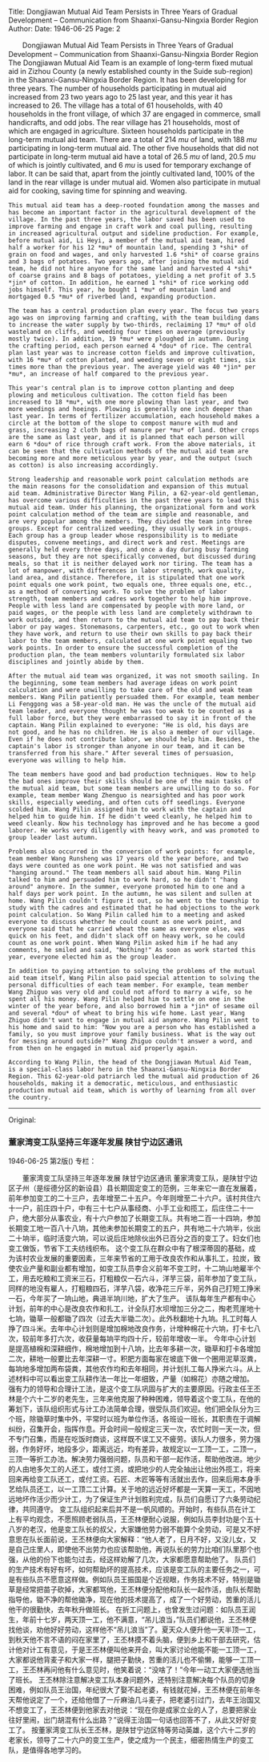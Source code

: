 Title: Dongjiawan Mutual Aid Team Persists in Three Years of Gradual Development – Communication from Shaanxi-Gansu-Ningxia Border Region
Author:
Date: 1946-06-25
Page: 2

　　Dongjiawan Mutual Aid Team Persists in Three Years of Gradual Development – Communication from Shaanxi-Gansu-Ningxia Border Region
    The Dongjiawan Mutual Aid Team is an example of long-term fixed mutual aid in Zizhou County (a newly established county in the Suide sub-region) in the Shaanxi-Gansu-Ningxia Border Region. It has been developing for three years. The number of households participating in mutual aid increased from 23 two years ago to 25 last year, and this year it has increased to 26. The village has a total of 61 households, with 40 households in the front village, of which 37 are engaged in commerce, small handicrafts, and odd jobs. The rear village has 21 households, most of which are engaged in agriculture. Sixteen households participate in the long-term mutual aid team. There are a total of 214 *mu* of land, with 188 *mu* participating in long-term mutual aid. The other five households that did not participate in long-term mutual aid have a total of 26.5 *mu* of land, 20.5 *mu* of which is jointly cultivated, and 6 *mu* is used for temporary exchange of labor. It can be said that, apart from the jointly cultivated land, 100% of the land in the rear village is under mutual aid. Women also participate in mutual aid for cooking, saving time for spinning and weaving.

    This mutual aid team has a deep-rooted foundation among the masses and has become an important factor in the agricultural development of the village. In the past three years, the labor saved has been used to improve farming and engage in craft work and coal pulling, resulting in increased agricultural output and sideline production. For example, before mutual aid, Li Heyi, a member of the mutual aid team, hired half a worker for his 12 *mu* of mountain land, spending 3 *shi* of grain on food and wages, and only harvested 1.6 *shi* of coarse grains and 3 bags of potatoes. Two years ago, after joining the mutual aid team, he did not hire anyone for the same land and harvested 4 *shi* of coarse grains and 8 bags of potatoes, yielding a net profit of 3.5 *jin* of cotton. In addition, he earned 1 *shi* of rice working odd jobs himself. This year, he bought 1 *mu* of mountain land and mortgaged 0.5 *mu* of riverbed land, expanding production.

    The team has a central production plan every year. The focus two years ago was on improving farming and crafting, with the team building dams to increase the water supply by two-thirds, reclaiming 17 *mu* of old wasteland on cliffs, and weeding four times on average (previously mostly twice). In addition, 19 *mu* were ploughed in autumn. During the crafting period, each person earned 4 *dou* of rice. The central plan last year was to increase cotton fields and improve cultivation, with 16 *mu* of cotton planted, and weeding seven or eight times, six times more than the previous year. The average yield was 40 *jin* per *mu*, an increase of half compared to the previous year.

    This year's central plan is to improve cotton planting and deep plowing and meticulous cultivation. The cotton field has been increased to 18 *mu*, with one more plowing than last year, and two more weedings and hoeings. Plowing is generally one inch deeper than last year. In terms of fertilizer accumulation, each household makes a circle at the bottom of the slope to compost manure with mud and grass, increasing 2 cloth bags of manure per *mu* of land. Other crops are the same as last year, and it is planned that each person will earn 6 *dou* of rice through craft work. From the above materials, it can be seen that the cultivation methods of the mutual aid team are becoming more and more meticulous year by year, and the output (such as cotton) is also increasing accordingly.

    Strong leadership and reasonable work point calculation methods are the main reasons for the consolidation and expansion of this mutual aid team. Administrative Director Wang Pilin, a 62-year-old gentleman, has overcome various difficulties in the past three years to lead this mutual aid team. Under his planning, the organizational form and work point calculation method of the team are simple and reasonable, and are very popular among the members. They divided the team into three groups. Except for centralized weeding, they usually work in groups. Each group has a group leader whose responsibility is to mediate disputes, convene meetings, and direct work and rest. Meetings are generally held every three days, and once a day during busy farming seasons, but they are not specifically convened, but discussed during meals, so that it is neither delayed work nor tiring. The team has a lot of manpower, with differences in labor strength, work quality, land area, and distance. Therefore, it is stipulated that one work point equals one work point, two equals one, three equals one, etc., as a method of converting work. To solve the problem of labor strength, team members and cadres work together to help him improve. People with less land are compensated by people with more land, or paid wages, or the people with less land are completely withdrawn to work outside, and then return to the mutual aid team to pay back their labor or pay wages. Stonemasons, carpenters, etc., go out to work when they have work, and return to use their own skills to pay back their labor to the team members, calculated at one work point equaling two work points. In order to ensure the successful completion of the production plan, the team members voluntarily formulated six labor disciplines and jointly abide by them.

    After the mutual aid team was organized, it was not smooth sailing. In the beginning, some team members had average ideas on work point calculation and were unwilling to take care of the old and weak team members. Wang Pilin patiently persuaded them. For example, team member Li Fenggong was a 58-year-old man. He was the uncle of the mutual aid team leader, and everyone thought he was too weak to be counted as a full labor force, but they were embarrassed to say it in front of the captain. Wang Pilin explained to everyone: "He is old, his days are not good, and he has no children. He is also a member of our village. Even if he does not contribute labor, we should help him. Besides, the captain's labor is stronger than anyone in our team, and it can be transferred from his share." After several times of persuasion, everyone was willing to help him.

    The team members have good and bad production techniques. How to help the bad ones improve their skills should be one of the main tasks of the mutual aid team, but some team members are unwilling to do so. For example, team member Wang Zhenguo is nearsighted and has poor work skills, especially weeding, and often cuts off seedlings. Everyone scolded him. Wang Pilin assigned him to work with the captain and helped him to guide him. If he didn't weed cleanly, he helped him to weed cleanly. Now his technology has improved and he has become a good laborer. He works very diligently with heavy work, and was promoted to group leader last autumn.

    Problems also occurred in the conversion of work points: for example, team member Wang Runsheng was 17 years old the year before, and two days were counted as one work point. He was not satisfied and was "hanging around." The team members all said about him. Wang Pilin talked to him and persuaded him to work hard, so he didn't "hang around" anymore. In the summer, everyone promoted him to one and a half days per work point. In the autumn, he was silent and sullen at home. Wang Pilin couldn't figure it out, so he went to the township to study with the cadres and estimated that he had objections to the work point calculation. So Wang Pilin called him to a meeting and asked everyone to discuss whether he could count as one work point, and everyone said that he carried wheat the same as everyone else, was quick on his feet, and didn't slack off on heavy work, so he could count as one work point. When Wang Pilin asked him if he had any comments, he smiled and said, "Nothing!" As soon as work started this year, everyone elected him as the group leader.

    In addition to paying attention to solving the problems of the mutual aid team itself, Wang Pilin also paid special attention to solving the personal difficulties of each team member. For example, team member Wang Zhiguo was very old and could not afford to marry a wife, so he spent all his money. Wang Pilin helped him to settle on one in the winter of the year before, and also borrowed him a *jin* of sesame oil and several *dou* of wheat to bring his wife home. Last year, Wang Zhiguo didn't want to engage in mutual aid anymore. Wang Pilin went to his home and said to him: "Now you are a person who has established a family, so you must improve your family business. What is the way out for messing around outside?" Wang Zhiguo couldn't answer a word, and from then on he engaged in mutual aid properly again.

    According to Wang Pilin, the head of the Dongjiawan Mutual Aid Team, is a special-class labor hero in the Shaanxi-Gansu-Ningxia Border Region. This 62-year-old patriarch led the mutual aid production of 26 households, making it a democratic, meticulous, and enthusiastic production mutual aid team, which is worthy of learning from all over the country.



<hr /> 

Original: 


### 董家湾变工队坚持三年逐年发展  陕甘宁边区通讯

1946-06-25
第2版()
专栏：

　　董家湾变工队坚持三年逐年发展
    陕甘宁边区通讯
    董家湾变工队，是陕甘宁边区子州（是绥德分区的新设县）县长期固定变工的范例，三年来它一直在发展着，前年参加变工的二十三户，去年增至二十五户。今年则增至二十六户。该村共住六十一户，前庄四十户，中有三十七户从事经商、小手工业和揽工，后庄住二十一户，绝大部分从事农业，有十六户参加了长期变工队。共有地二百一十四垧，参加长期变工地一百八十八垧，其他未参加长期变工的五户，共有地二十六垧半，伙出二十垧半，临时活变六垧，可以说后庄地除伙出外已百分之百的变工了。妇女们也变工做饭，节省下工夫纺线织布。
    这个变工队在群众中有了根深蒂固的基础，成为该村农业发展的重要因素，三年来节省的工用于改良农作和从事扎工，拉炭，致使农业产量和副业都有增加，如变工队员李合义前年不变工时，十二垧山地雇半个工，用去吃粮和工资米三石，打粗粮仅一石六斗，洋芋三袋，前年参加了变工队，同样的地没有雇人，打粗粮四石，洋芋八袋，收净花三斤半，另外自己打短工挣米一石，今年买了一垧山地，典进半垧川地，扩大了生产。
    该队每年生产都有中心计划，前年的中心是改良农作和扎工，计全队打水坝增加三分之二，掏老荒崖地十七垧，锄草一般都锄了四次（过去大半锄二次）。此外秋翻地十九垧。扎工时每人挣了四斗米。去年中心计划则是增加棉地改良作务，计增种棉花十六垧，打卡七八次，较前年多打六次，收获量每垧平均四十斤，较前年增收一半。
    今年中心计划是提高植棉和深耕细作，棉地增加到十八垧，比去年多耕一次，锄草和打卡各增加二次，耕地一般要比去年深耕一寸。积肥方面每家在坡底下做一个圈用泥草沤粪，每垧地多增加两布袋粪，其他农作均和去年相同，并计划扎工每人挣米六斗。从上述材料中可以看出变工队耕作法一年比一年细致，产量（如棉花）亦随之增加。
    强有力的领导和合理计工法，是这个变工队巩固与扩大的主要原因。行政主任王丕林是个六十二岁的老先生，三年来他克服了种种困难，领导着这个变工队，在他的筹划下，该队组织形式与计工办法简单合理，很受队员们欢迎。他们把全队分为三个班，除锄草时集中外，平常时以班为单位作活，各班设一班长，其职责在于调解纠纷，召集开会，指挥作息。开会时间一般规定三天一次，农忙时则一天一次，但不专门召集，而是在吃饭时商谈，这样既不误工又不疲劳。该队人力很多，劳力强弱，作务好坏，地段多少，距离远近，均有差异，故规定以一工顶一工，二顶一，三顶一等折工办法。解决劳力强弱问题，队员和干部一起作活，帮助他改进。地少的人由地多欠工的人还工，或付工资，或把地少的人完全抽出让他出外揽工，将来回来再给变工队还工，或付工资。石匠、木匠等等有活就出去作，回来后用本身手艺给队员还工，以一工顶二工计算。关于地的远近好坏都是一天算一天工，不因地远地坏作活少而少计工，为了保证生产计划胜利完成，队员们自愿订了六条劳动纪律，共同遵守。
    变工队组织起来后并不是一帆风顺的。开始时，有些队员在计工上有平均观念，不愿照顾老弱队员，王丕林便耐心说服，例如队员李封功是个五十八岁的老汉，他是变工队长的叔父，大家嫌他劳力弱不能算个全劳动，可是又不好意思在队长面前说，王丕林便向大家解释：“他人老了，日月不好，又没儿女，又是自己庄里人，即使他不出劳力也应该帮助他，再说队长的劳力比咱们队里那个也强，从他的份下也能匀过去，经这样劝解了几次，大家都愿意帮助他了。
    队员们的生产技术有好有坏，如何帮助坏的提高技术，应该是变工队的主要任务之一，可是有些队员不愿意这样做。例如队员王振国是个近视眼，作务技术不好，特别是锄草是经常把苗子砍掉，大家都骂他，王丕林便分配他和队长一起作活，由队长帮助指导他，锄不净的帮他锄净，现在他的技术提高了，成了一个好劳动，苦重的活儿他干的很勤快，去年秋升做班长。
    在折工问题上，也曾发生过问题：如队员王润生，年前十七岁，两天顶一工，他不满意，“吊儿浪当，”队员们都说他，王丕林便找他谈，劝他好好劳动，这样他不“吊儿浪当”了。夏天众人便升他一天半顶一工，到秋天他不言不语的闷在家里了，王丕林摸不着头脑，便到乡上和干部去研究，估计他对计工有意见，于是王丕林便叫他来开会，叫大家讨论他能不能一工顶一工，大家都说他背麦子和大家一样，腿把子勤快，苦重的活儿也不偷懒，能够一工顶一工，王丕林再问他有什么意见时，他笑着说：“没啥了！”今年一动工大家便选他当了班长。
    王丕林除注意解决变工队本身问题外，还特别注意解决每个队员的切身困难，例如队员王治国，年纪很大了娶不起老婆，有钱就花掉，王丕林便在前年冬天帮他说定了一个，还给他借了一斤麻油几斗麦子，把老婆引过门，去年王治国又不想变工了，王丕林便到他家去对他说：“现在你是成家立业的人了，总要把家业往好里闹，出门胡混有什么出路？”说得王治国一句话也回答不了，从此又好好变工了。
    按董家湾变工队长王丕林，是陕甘宁边区特等劳动英雄，这个六十二岁的老家长，领导了二十六户的变工生产，使之成为一个民主，细密热情生产的变工队，是值得各地学习的。
